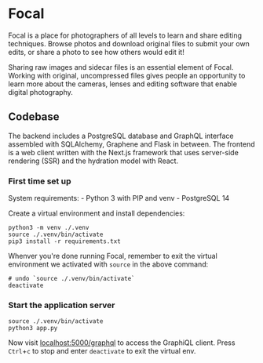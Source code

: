 # Focal

Focal is a place for photographers of all levels to learn and share editing techniques. Browse photos and download original files to submit your own edits, or share a photo to see how others would edit it!

Sharing raw images and sidecar files is an essential element of Focal. Working with original, uncompressed files gives people an opportunity to learn more about the cameras, lenses and editing software that enable digital photography.

## Codebase

The backend includes a PostgreSQL database and GraphQL interface assembled with SQLAlchemy, Graphene and Flask in between. The frontend is a web client written with the Next.js framework that uses server-side rendering (SSR) and the hydration model with React.

### First time set up

System requirements:
    - Python 3 with PIP and venv
    - PostgreSQL 14

Create a virtual environment and install dependencies:

```
python3 -m venv ./.venv
source ./.venv/bin/activate
pip3 install -r requirements.txt
```

Whenver you're done running Focal, remember to exit the virtual environment we activated with `source` in the above command:

```
# undo `source ./.venv/bin/activate`
deactivate
```

### Start the application server

```
source ./.venv/bin/activate
python3 app.py
```

Now visit [localhost:5000/graphql](http://localhost:5000/graphql) to access the GraphiQL client. Press `Ctrl`+`c` to stop and enter `deactivate` to exit the virtual env.
